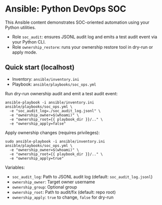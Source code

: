 # Ansible: Python DevOps SOC

This Ansible content demonstrates SOC-oriented automation using your Python utilities.

- Role `soc_audit`: ensures JSONL audit log and emits a test audit event via your Python CLI.
- Role `ownership_restore`: runs your ownership restore tool in dry-run or apply mode.

## Quick start (localhost)

- Inventory: `ansible/inventory.ini`
- Playbook: `ansible/playbooks/soc_ops.yml`

Run dry-run ownership audit and emit a test audit event:

```
ansible-playbook -i ansible/inventory.ini ansible/playbooks/soc_ops.yml \
  -e "soc_audit_log=./soc_audit_log.jsonl" \
  -e "ownership_owner=$(whoami)" \
  -e "ownership_root={{ playbook_dir }}/.." \
  -e "ownership_apply=false"
```

Apply ownership changes (requires privileges):

```
sudo ansible-playbook -i ansible/inventory.ini ansible/playbooks/soc_ops.yml \
  -e "ownership_owner=$(whoami)" \
  -e "ownership_root={{ playbook_dir }}/.." \
  -e "ownership_apply=true"
```

Variables:
- `soc_audit_log`: Path to JSONL audit log (default: `soc_audit_log.jsonl`)
- `ownership_owner`: Target owner username
- `ownership_group`: Optional group
- `ownership_root`: Path to audit/fix (default: repo root)
- `ownership_apply`: `true` to change, `false` for dry-run
